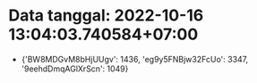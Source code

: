# Data tanggal: 2022-10-16 13:04:03.740584+07:00

* {'BW8MDGvM8bHjUUgv': 1436, 'eg9y5FNBjw32FcUo': 3347, '9eehdDmqAGlXrScn': 1049}
